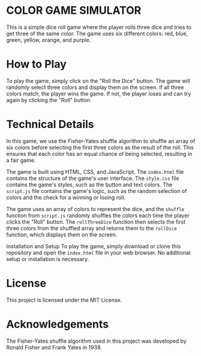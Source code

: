 # COLOR GAME SIMULATOR
This is a simple dice roll game where the player rolls three dice and tries to get three of the same color. The game uses six different colors: red, blue, green, yellow, orange, and purple.

# How to Play
To play the game, simply click on the "Roll the Dice" button. The game will randomly select three colors and display them on the screen. If all three colors match, the player wins the game. If not, the player loses and can try again by clicking the "Roll" button.

# Technical Details
In this game, we use the Fisher-Yates shuffle algorithm to shuffle an array of six colors before selecting the first three colors as the result of the roll. This ensures that each color has an equal chance of being selected, resulting in a fair game.

The game is built using HTML, CSS, and JavaScript. The `index.html` file contains the structure of the game's user interface. The `style.css` file contains the game's styles, such as the button and text colors. The `script.js` file contains the game's logic, such as the random selection of colors and the check for a winning or losing roll.

The game uses an array of colors to represent the dice, and the `shuffle` function from `script.js` randomly shuffles the colors each time the player clicks the "Roll" button. The `rollThreeDice` function then selects the first three colors from the shuffled array and returns them to the `rollDice` function, which displays them on the screen.

Installation and Setup
To play the game, simply download or clone this repository and open the `index.html` file in your web browser. No additional setup or installation is necessary.

# License
This project is licensed under the MIT License.

# Acknowledgements
The Fisher-Yates shuffle algorithm used in this project was developed by Ronald Fisher and Frank Yates in 1938.
